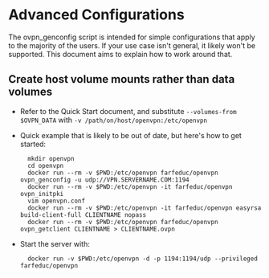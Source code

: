# Advanced Configurations

The ovpn_genconfig script is intended for simple configurations that apply to the majority of the users.  If your use case isn't general, it likely won't be supported.  This document aims to explain how to work around that.

## Create host volume mounts rather than data volumes

* Refer to the Quick Start document, and substitute `--volumes-from $OVPN_DATA` with `-v /path/on/host/openvpn:/etc/openvpn`
* Quick example that is likely to be out of date, but here's how to get started:

        mkdir openvpn
        cd openvpn
        docker run --rm -v $PWD:/etc/openvpn farfeduc/openvpn ovpn_genconfig -u udp://VPN.SERVERNAME.COM:1194
        docker run --rm -v $PWD:/etc/openvpn -it farfeduc/openvpn ovpn_initpki
        vim openvpn.conf
        docker run --rm -v $PWD:/etc/openvpn -it farfeduc/openvpn easyrsa build-client-full CLIENTNAME nopass
        docker run --rm -v $PWD:/etc/openvpn farfeduc/openvpn ovpn_getclient CLIENTNAME > CLIENTNAME.ovpn

* Start the server with:

        docker run -v $PWD:/etc/openvpn -d -p 1194:1194/udp --privileged farfeduc/openvpn


